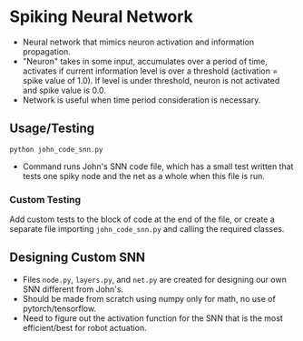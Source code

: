 # Spiking Neural Network

- Neural network that mimics neuron activation and information propagation.
- "Neuron" takes in some input, accumulates over a period of time, activates if current information level is over a threshold (activation = spike value of 1.0). If level is under threshold, neuron is not activated and spike value is 0.0.
- Network is useful when time period consideration is necessary.

## Usage/Testing

`python john_code_snn.py`
- Command runs John's SNN code file, which has a small test written that tests one spiky node and the net as a whole when this file is run.

### Custom Testing
Add custom tests to the block of code at the end of the file, or create a separate file importing `john_code_snn.py` and calling the required classes.

## Designing Custom SNN

- Files `node.py`, `layers.py`, and `net.py` are created for designing our own SNN different from John's. 
- Should be made from scratch using numpy only for math, no use of pytorch/tensorflow.
- Need to figure out the activation function for the SNN that is the most efficient/best for robot actuation.
